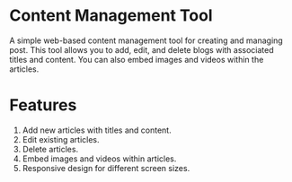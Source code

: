 # Content Management Tool
A simple web-based content management tool for creating and managing post. This tool allows you to add, edit, and delete blogs with associated titles and content. You can also embed images and videos within the articles.


# Features
1. Add new articles with titles and content.
2. Edit existing articles.
3. Delete articles.
4. Embed images and videos within articles.
5. Responsive design for different screen sizes.
